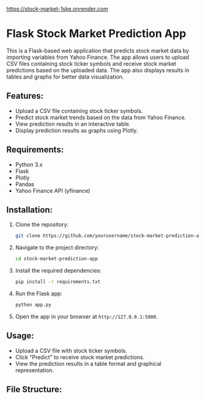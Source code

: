 https://stock-market-1ske.onrender.com


# Flask Stock Market Prediction App

This is a Flask-based web application that predicts stock market data by importing variables from Yahoo Finance. The app allows users to upload CSV files containing stock ticker symbols and receive stock market predictions based on the uploaded data. The app also displays results in tables and graphs for better data visualization.

## Features:
- Upload a CSV file containing stock ticker symbols.
- Predict stock market trends based on the data from Yahoo Finance.
- View prediction results in an interactive table.
- Display prediction results as graphs using Plotly.

## Requirements:
- Python 3.x
- Flask
- Plotly
- Pandas
- Yahoo Finance API (yfinance)

## Installation:

1. Clone the repository:
    ```bash
    git clone https://github.com/yourusername/stock-market-prediction-app.git
    ```

2. Navigate to the project directory:
    ```bash
    cd stock-market-prediction-app
    ```

3. Install the required dependencies:
    ```bash
    pip install -r requirements.txt
    ```

4. Run the Flask app:
    ```bash
    python app.py
    ```

5. Open the app in your browser at `http://127.0.0.1:5000`.

## Usage:
- Upload a CSV file with stock ticker symbols.
- Click "Predict" to receive stock market predictions.
- View the prediction results in a table format and graphical representation.

## File Structure:
